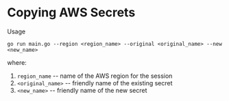 # Copying AWS Secrets

Usage
```
go run main.go --region <region_name> --original <original_name> --new <new_name>
```

where:
1. `region_name` -- name of the AWS region for the session
1. `<original_name>` -- friendly name of the existing secret
1. `<new_name>` -- friendly name of the new secret
